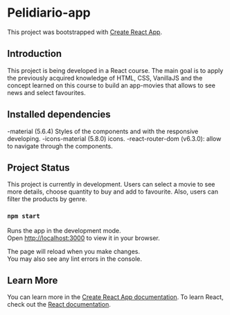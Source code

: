 # Pelidiario-app

This project was bootstrapped with [Create React App](https://github.com/facebook/create-react-app).

## Introduction
This project is being developed in a React course. The main goal is to apply the previously acquired knowledge of HTML, CSS, VanillaJS and the concept learned on this course to build an app-movies that allows to see news and select favourites.

## Installed dependencies
-material (5.6.4) Styles of the components and with the responsive developing.
-icons-material (5.8.0) icons.
-react-router-dom (v6.3.0): allow to navigate through the components.

## Project Status

This project is currently in development. Users can select a movie to see more details, choose quantity to buy and add to favourite. Also, users can filter the products by genre.

### `npm start`

Runs the app in the development mode.\
Open [http://localhost:3000](http://localhost:3000) to view it in your browser.

The page will reload when you make changes.\
You may also see any lint errors in the console.

## Learn More

You can learn more in the [Create React App documentation](https://facebook.github.io/create-react-app/docs/getting-started).
To learn React, check out the [React documentation](https://reactjs.org/).

